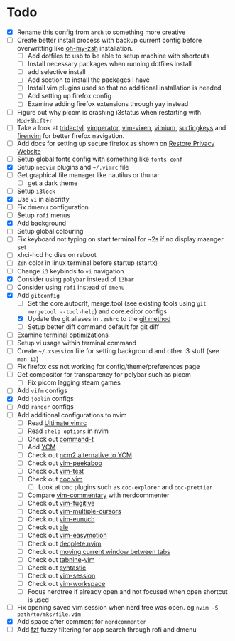 # Todo

- [x] Rename this config from `arch` to something more creative
- [ ] Create better install process with backup current config before overwritting like [oh-my-zsh](https://github.com/ohmyzsh/ohmyzsh/blob/master/tools/install.sh) installation.	
  - [ ] Add dotfiles to usb to be able to setup machine with shortcuts
  - [ ] Install necessary packages when running dotfiles install
  - [ ] add selective install
  - [ ] Add section to install the packages I have
  - [ ] Install vim plugins used so that no additional installation is needed
  - [ ] Add setting up firefox config
  - [ ] Examine adding firefox extensions through yay instead
- [ ] Figure out why picom is crashing i3status when restarting with `Mod+Shift+r`
- [ ] Take a look at [tridactyl](https://github.com/tridactyl/tridactyl), [vimperator](https://github.com/vimperator/vimperator-labs), [vim-vixen](https://github.com/ueokande/vim-vixen), [vimium](https://github.com/philc/vimium), [surfingkeys](https://github.com/brookhong/Surfingkeys#switch-tabs) and [firenvim](https://github.com/glacambre/firenvim) for better firefox navigation.
- [ ] Add docs for setting up secure firefox as shown on [Restore Privacy Website](https://restoreprivacy.com/firefox-privacy/) 
- [ ] Setup global fonts config with something like `fonts-conf`
- [x] Setup `neovim` plugins and `~/.vimrc` file
- [ ] Get graphical file manager like nautilus or thunar
  - [ ] get a dark theme
- [ ] Setup `i3lock`
- [x] Use `vi` in alacritty
- [ ] Fix dmenu configuration
- [ ] Setup `rofi` menus
- [x] Add background
- [ ] Setup global colouring
- [ ] Fix keyboard not typing on start terminal for ~2s if no display maanger set
- [ ] xhci-hcd hc dies on reboot
- [ ] `Zsh` color in linux terminal before startup (startx)
- [ ] Change `i3` keybinds to `vi` navigation
- [x] Consider using `polybar` instead of `i3bar`
- [ ] Consider using `rofi` instead of `dmenu`
- [x] Add `gitconfig`
  - [ ] Set the core.autocrlf, merge.tool (see existing tools using `git mergetool --tool-help`) and core.editor configs 
  - [x] Update the git aliases in `.zshrc` to the [git method](https://git-scm.com/book/en/v2/Git-Basics-Git-Aliases)
  - [ ] Setup better diff command default for git diff
- [ ] Examine [terminal optimizations](https://dev.to/22mahmoud/my-terminal-became-more-rusty-4g8l) 
- [ ] Setup vi usage within terminal command
- [ ] Create `~/.xsession` file for  setting background and other i3 stuff (see `man i3`)
- [ ] Fix firefox css not working for config/theme/preferences page
- [ ] Get compositor for transparency for polybar such as picom
  - [ ] Fix picom lagging steam games
- [ ] Add `vifm` configs
- [x] Add `joplin` configs
- [ ] Add `ranger` configs
- [ ] Add additional configurations to nvim
  - [ ] Read [Ultimate vimrc](https://github.com/amix/vimrc)
  - [ ] Read `:help options` in nvim
  - [ ] Check out [command-t](https://github.com/wincent/command-t)
  - [ ] Add [YCM](https://github.com/ycm-core/YouCompleteMe#installation)
  - [ ] Check out [ncm2 alternative to YCM](https://github.com/ncm2/ncm2)
  - [ ] Check out [vim-peekaboo](https://github.com/junegunn/vim-peekaboo)
  - [ ] Check out [vim-test](https://github.com/junegunn/vim-peekaboo)
  - [ ] Check out [coc.vim](https://github.com/neoclide/coc.nvim)
	  - [ ] Look at coc plugins such as `coc-explorer` and `coc-prettier`
  - [ ] Compare [vim-commentary](https://github.com/tpope/vim-commentary) with nerdcommenter
  - [ ] Check out [vim-fugitive](https://github.com/tpope/vim-fugitive)
  - [ ] Check out [vim-multiple-cursors](https://github.com/terryma/vim-multiple-cursors)
  - [ ] Check out [vim-eunuch](https://github.com/tpope/vim-eunuch)
  - [ ] Check out [ale](https://github.com/dense-analysis/ale)
  - [ ] Check out [vim-easymotion](https://github.com/easymotion/vim-easymotion)
  - [ ] Check out [deoplete.nvim](https://github.com/Shougo/deoplete.nvim)
  - [ ] Check out [moving current window between tabs](https://vim.fandom.com/wiki/Move_current_window_between_tabs)
  - [ ] Check out [tabnine](https://github.com/codota/TabNine)-[vim](https://github.com/codota/tabnine-vim)
  - [ ] Check out [syntastic](https://github.com/vim-syntastic/syntastic)
  - [ ] Check out [vim-session](https://github.com/xolox/vim-session)
  - [ ] Check out [vim-workspace](https://github.com/thaerkh/vim-workspace)
  - [ ] Focus nerdtree if already open and not focused when open shortcut is used
- [ ] Fix opening saved vim session when nerd tree was open. eg `nvim -S path/to/mks/file.vim`
- [x] Add space after comment for `nerdcommenter`
- [ ] Add [fzf](https://github.com/junegunn/fzf) fuzzy filtering for app search through rofi and dmenu
